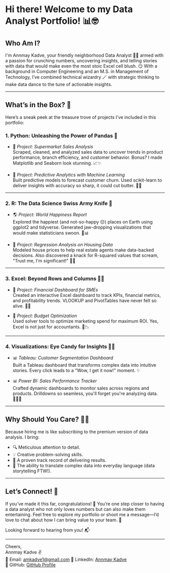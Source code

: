 # Hi there! Welcome to my Data Analyst Portfolio! 📊🤓

## Who Am I?  
I'm Annmay Kadve, your friendly neighborhood Data Analyst 🦸‍♂️ armed with a passion for crunching numbers, uncovering insights, and telling stories with data that would make even the most stoic Excel cell blush. 😏 With a background in Computer Engineering and an M.S. in Management of Technology, I’ve combined technical wizardry 🪄 with strategic thinking to make data dance to the tune of actionable insights.

---

## What’s in the Box? 🎁  
Here’s a sneak peek at the treasure trove of projects I’ve included in this portfolio:

### 1. **Python: Unleashing the Power of Pandas 🐼**  
- 🛒 *Project: Supermarket Sales Analysis*  
  Scraped, cleaned, and analyzed sales data to uncover trends in product performance, branch efficiency, and customer behavior. Bonus? I made Matplotlib and Seaborn look stunning. 📈✨  

- 🎲 *Project: Predictive Analytics with Machine Learning*  
  Built predictive models to forecast customer churn. Used scikit-learn to deliver insights with accuracy so sharp, it could cut butter. 🔪🧈  

---

### 2. **R: The Data Science Swiss Army Knife 🧰**  
- 🌎 *Project: World Happiness Report*  
  Explored the happiest (and not-so-happy 😔) places on Earth using ggplot2 and tidyverse. Generated jaw-dropping visualizations that would make statisticians swoon. 💃📊  

- 🧮 *Project: Regression Analysis on Housing Data*  
  Modeled house prices to help real estate agents make data-backed decisions. Also discovered a knack for R-squared values that scream, "Trust me, I'm significant!" 📐🏡  

---

### 3. **Excel: Beyond Rows and Columns 🧙‍♂️**  
- 💼 *Project: Financial Dashboard for SMEs*  
  Created an interactive Excel dashboard to track KPIs, financial metrics, and profitability trends. VLOOKUP and PivotTables have never felt so alive. 🚀💵  

- 🧮 *Project: Budget Optimization*  
  Used solver tools to optimize marketing spend for maximum ROI. Yes, Excel is not just for accountants. 🤝📉  

---

### 4. **Visualizations: Eye Candy for Insights 👀🍭**  
- 📊 *Tableau: Customer Segmentation Dashboard*  
  Built a Tableau dashboard that transforms complex data into intuitive stories. Every click leads to a "Wow, I get it now!" moment. ✨  

- 📊 *Power BI: Sales Performance Tracker*  
  Crafted dynamic dashboards to monitor sales across regions and products. Drilldowns so seamless, you'll forget you're analyzing data. 🕵️‍♂️🎨  

---

## Why Should You Care? 🤷‍♂️  
Because hiring me is like subscribing to the premium version of data analysis. I bring:  
- 🔍 Meticulous attention to detail.  
- 💡 Creative problem-solving skills.  
- 🎯 A proven track record of delivering results.  
- 💬 The ability to translate complex data into everyday language (data storytelling FTW!).

---

## Let’s Connect! 🤝  
If you’ve made it this far, congratulations! 🎉 You’re one step closer to having a data analyst who not only loves numbers but can also make them entertaining. Feel free to explore my portfolio or shoot me a message—I’d love to chat about how I can bring value to your team. 🚀  

Looking forward to hearing from you! 📬  

---  

Cheers,  
Annmay Kadve ✌️  
📧 Email: amkadve1@gmail.com
🔗 LinkedIn: [Annmay Kadve](https://linkedin.com/in/annmay-kadve)  
📂 GitHub: [GitHub Profile](https://github.com/your-github-profile)  
